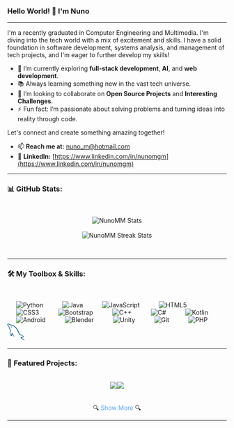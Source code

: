 ### Hello World! 👋 I'm Nuno
---

I'm a recently graduated in Computer Engineering and Multimedia. I'm diving into the tech world with a mix of excitement and skills. I have a solid foundation in software development, systems analysis, and management of tech projects, and I'm eager to further develop my skills!

- 🌱 I’m currently exploring **full-stack development**, **AI**, and **web development**.
- 📚 Always learning something new in the vast tech universe.
- 👯 I’m looking to collaborate on **Open Source Projects** and **Interesting Challenges**.
- ⚡ Fun fact: I’m passionate about solving problems and turning ideas into reality through code.

Let's connect and create something amazing together!
- 📫 **Reach me at:** [nuno_m@hotmail.com](mailto:nuno_m@hotmail.com)
- 💼 **LinkedIn:** [https://www.linkedin.com/in/nunomgm](https://www.linkedin.com/in/nunomgm)
---

### 📊 GitHub Stats:

<br>
<p align="center">
  <img src="https://github-readme-stats.vercel.app/api?username=NunoMM&show_icons=true&theme=dark&title_color=79ff97&icon_color=79ff97" alt="NunoMM Stats" width="50%"/>
  <br/><br/>
  <img src="https://github-readme-streak-stats.herokuapp.com/?user=NunoMM&theme=dark&title_color=79ff97&currStreakNum=ff6d00&sideLabels=039be5&ring=ffc107" alt="NunoMM Streak Stats" width="50%"/>
</p>
<br>

---

### 🛠️ My Toolbox & Skills:

<br>
<p align="left">
  <img src="https://img.icons8.com/color/48/000000/python--v1.png" alt="Python" width="45" height="45" style="margin: 0 20px;" />
  <img src="https://img.icons8.com/color/48/000000/java-coffee-cup-logo--v1.png" alt="Java" width="45" height="45" style="margin: 0 20px;" />
  <img src="https://img.icons8.com/color/48/000000/javascript--v1.png" alt="JavaScript" width="45" height="45" style="margin: 0 20px;" />
  <img src="https://img.icons8.com/color/48/000000/html-5--v1.png" alt="HTML5" width="45" height="45" style="margin: 0 20px;" />
  <img src="https://img.icons8.com/color/48/000000/css3.png" alt="CSS3" width="45" height="45" style="margin: 0 20px;" />
  <img src="https://img.icons8.com/color/48/000000/bootstrap.png" alt="Bootstrap" width="45" height="45" style="margin: 0 20px;" />
  <img src="https://img.icons8.com/color/48/000000/c-plus-plus-logo.png" alt="C++" width="45" height="45" style="margin: 0 20px;" />
  <img src="https://img.icons8.com/color/48/000000/c-sharp-logo.png" alt="C#" width="45" height="45" style="margin: 0 20px;" />
  <img src="https://img.icons8.com/color/48/000000/kotlin.png" alt="Kotlin" width="45" height="45" style="margin: 0 20px;" />
  <img src="https://img.icons8.com/color/48/000000/android-os.png" alt="Android" width="45" height="45" style="margin: 0 20px;" />
  <img src="https://img.icons8.com/color/48/000000/blender-3d.png" alt="Blender" width="45" height="45" style="margin: 0 20px;" />
  <img src="https://img.icons8.com/color/48/000000/unity.png" alt="Unity" width="45" height="45" style="margin: 0 20px;" />
  <img src="https://img.icons8.com/color/48/000000/git.png" alt="Git" width="45" height="45" style="margin: 0 20px;" />
  <img src="https://img.icons8.com/color/48/000000/php.png" alt="PHP" width="45" height="45" style="margin: 0 20px;" />
  <img src="https://raw.githubusercontent.com/devicons/devicon/master/icons/mysql/mysql-original.svg" alt="mysql" width="40" height="40"/>
</p>

---

### 🚀 Featured Projects:

<br>
<div style="display: flex; justify-content: center;">
  <a href="https://github.com/NunoMM/Folder-Synchronization" title="Folder-Synchronization">
    <img width="49%" src="https://github-readme-stats.vercel.app/api/pin/?username=NunoMM&repo=Folder-Synchronization&theme=github_dark&border_radius=10">
  </a>
  <a href="https://github.com/NunoMM/NunoMM" title="NunoMM">
    <img width="49%" src="https://github-readme-stats.vercel.app/api/pin/?username=NunoMM&repo=NunoMM&theme=github_dark&border_radius=10">
  </a>
</div>
<br/>

<p align="center">
  🔍 <a href="https://github.com/NunoMM?tab=repositories" style="text-decoration: none; color: #58A6FF;">Show More</a> 🔍
</p>

---

